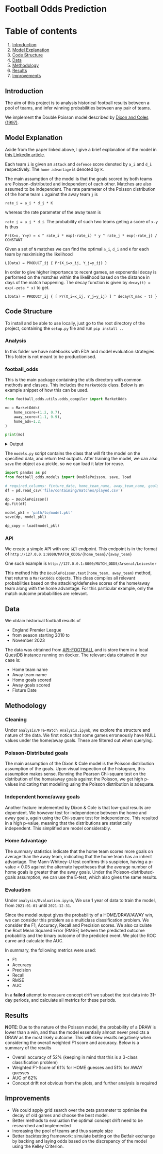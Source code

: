 # Football Odds Prediction
# Table of contents
1. [Introduction](#Introduction)
2. [Model Explanation](#Model_Explanation)
3. [Code Structure](#Code_Structure)
4. [Data](#Data)
5. [Methodology](#Methodology)
6. [Results](#Results)
7. [Improvements](#Improvements)

## Introduction <a name="Introduction"></a>
The aim of this project is to analysis historical football results between a pool of teams, and infer winning probabilities between any pair of teams.

We implement the Double Poisson model described by [Dixon and Coles (1997)](https://www.ajbuckeconbikesail.net/wkpapers/Airports/MVPoisson/soccer_betting.pdf).
## Model Explanation <a name="Model_Explanation"></a>
Aside from the paper linked above, I give a brief explanation of the model in [this Linkedin article](https://www.linkedin.com/pulse/ranking-epl-football-teams-dylan-zammit%3FtrackingId=MUHlwKLNTaW8LWBOGalsww%253D%253D/?trackingId=MUHlwKLNTaW8LWBOGalsww%3D%3D).

Each team `i` is given an `attack` and `defence` score denoted by `a_i` and `d_i` respectively. The `home advantage` is denoted by `K`.

The main assumption of the model is that the goals scored by both teams are Poisson-distributed and independent of each other. Matches are also assumed to be independent. The rate parameter of the Poisson distribution of the home team `i` against the away team `j` is

```rate_i = a_i * d_j * K```

whereas the rate parameter of the away team is

```rate_j = a_j * d_i```.
The probability of such two teams geting a score of `x-y` is thus

```Pr(X=x, Y=y) = x ^ rate_i * exp(-rate_i) * y ^ rate_j * exp(-rate_j) / CONSTANT```

Given a set of `N` matches we can find the optimal `a_i`, `d_i` and `K` for each team by maximising the likelihood

```L(Data) = PRODUCT_ij { Pr(X_i=x_ij, Y_j=y_ij) }```

In order to give higher importance to recent games, an exponential decay is performed on the matches within the likelihood based on the distance in days of the match happening. The decay function is given by `decay(t) = exp(-zeta * x)` to get.

```L(Data) = PRODUCT_ij { [ Pr(X_i=x_ij, Y_j=y_ij) ] ^ decay(t_max - t) }```

## Code Structure <a name="Code_Structure"></a>
To install and be able to use locally, just go to the root directory of the project, containing the `setup.py` file and run `pip install .`.
### Analysis
In this folder we have notebooks with EDA and model evaluation strategies. This folder is not meant to be productionised.
### football_odds
This is the main package containing the utils directory with common methods and classes. This includes the `MarketOdds` class. Below is an example snippet of how this can be used.
```python
from football_odds.utils.odds_compiler import MarketOdds

mo = MarketOdds(
    home_score=(1.2, 0.7),
    away_score=(1.1, 0.9),
    home_adv=1.2,
)

print(mo)
```

<details>
<summary>Output</summary>

```
1x2: (0.48992558472222425, 0.2883851893358551, 0.22168922594192064)

Half Time 1x2: (0.3620983599084602, 0.45043119817708993, 0.1874704419144499)

Correct Score 0-1: 0.09755248246238979
Correct Score 0-2: 0.03755770574802006
Correct Score 0-3: 0.009639811141991816
Correct Score 1-0: 0.1641922302224119
Correct Score 1-2: 0.048674786649434004
Correct Score 1-3: 0.012493195240021394
Correct Score 2-0: 0.10639656518412291
Correct Score 2-1: 0.08192535519177464
Correct Score 2-3: 0.008095590515533864
Correct Score 3-0: 0.04596331615954109
Correct Score 3-1: 0.035391753442846646
Correct Score 3-2: 0.013625825075495958

Over/Under 1.5: (0.6115637516497572, 0.3884362483502428)
Over/Under 2.5: (0.3411814634463568, 0.6588185365536432)
Over/Under 3.5: (0.15497819430361537, 0.8450218056963846)

```
</details>

The `models.py` script contains the class that will fit the model on the specified data, and return test outputs.  After training the model, we can also `save` the object as a pickle, so we can load it later for reuse.

```python
import pandas as pd
from football_odds.models import DoublePoisson, save, load

# required_columns: fixture_date, home_team_name, away_team_name, goals_home, goals_away
df = pd.read_csv('file/containing/matches/played.csv')

dp = DoublePoisson()
dp.fit(df)

model_pkl = 'path/to/model.pkl' 
save(dp, model_pkl)

dp_copy = load(model_pkl)
```
### API
We create a simple API with one `GET` endpoint. This endpoint is in the format of 
```http://127.0.0.1:8000/MATCH_ODDS/{home_team}/{away_team}```

One such example is
```http://127.0.0.1:8000/MATCH_ODDS/Arsenal/Leicester```

This method hits the `DoublePoisson.test(home_team, away_team)` method, that returns a `MarketOdds` objects. This class compiles all relevant probabilities based on the attacking/defensive scores of the home/away team along with the home advantage. For this particular example, only the match outcome probabilities are relevant. 
## Data <a name="Data"></a>
We obtain historical football results of
* England Premier League
* from season starting 2010 to 
* November 2023 

The data was obtained from [API-FOOTBALL](https://www.api-football.com/) and is store them in a local QuestDB instance running on docker. The relevant data obtained in our case is:
* Home team name
* Away team name
* Home goals scored
* Away goals scored
* Fixture Date
## Methodology <a name="Methodology"></a>
### Cleaning
Under `analysis/Pre-Match Analysis.ipynb`, we explore the structure and nature of the data. We first notice that some games erroneously have NULL values under the home/away goals. These are filtered out when querying.

### Poisson-Distributed goals
The main assumption of the Dixon & Cole model is the Poisson distribution assumption of the goals. Upon visual inspection of the histogram, this assumption makes sense. Running the Pearson Chi-square test on the distribution of the homa/away goals against the Poisson, we get high p-values indicating that modelling using the Poisson distribution is adequate.

### Independent home/away goals
Another feature implemented by Dixon & Cole is that low-goal results are dependent. We however test for independence between the home and away goals, again using the Chi-square test for independence. This resulted in a high p-value, meaning that the distributions are statistically independent. This simplified are model considerably. 

### Home Advantage
The summary statistics indicate that the home team scores more goals on average than the away team, indicating that the home team has an inherit advantage.
The Mann-Whitney-U test confirms this suspicion, having a p-value < 0.05 against the alternate hypotheses that the average number of home goals is greater than the away goals. Under the Poisson-distributed-goals assumption, we can use the E-test, which also gives the same results.

### Evaluation
Under `analysis/Evaluation.ipynb`, We use 1 year of data to train the model, from `2021-01-01` until `2021-12-31`.

Since the model output gives the probability of a HOME/DRAW/AWAY win, we can consider this problem as a multiclass classification problem.
We consider the F1, Accuracy, Recall and Precision scores. 
We also calculate the Root Mean Squared Error (RMSE) between the predicted outcome probability and the binary outcome of the predicted event.
We plot the ROC curve and calculate the AUC.

In summary, the following metrics were used:
* F1
* Accuracy
* Precision
* Recall
* RMSE
* AUC

In a **failed** attempt to measure concept drift we subset the test data into 31-day periods, and calculate all metrics for these periods.

## Results <a name="Results"></a>
**NOTE**: Due to the nature of the Poisson model, the probability of a DRAW is lower than a win, and thus the model essentially almost never predicts a DRAW as the most likely outcome. This will skew results negatively when considering the overall weighted F1 score and accuracy.
Below is a summary of the results
* Overall accuracy of 52% (keeping in mind that this is a 3-class classification problem)
* Weighted F1-Score of 61% for HOME guesses and 51% for AWAY guesses
* AUC of 62%
* Concept drift not obvious from the plots, and further analysis is required

## Improvements <a name="Improvements"></a>
* We could apply grid search over the zeta parameter to optimise the decay of old games and choose the best model.
* Better methods to evaluation the optimal concept drift need to be researched and implemented
* Increasing the pool of teams and thus sample size
* Better backtesting framework: simulate betting on the Betfair exchange by backing and laying odds based on the discrepancy of the model using the Kelley Criterion.
